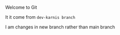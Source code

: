 Welcome to Git

It it come from `dev-karnis branch`

I am changes in new branch rather than main branch 